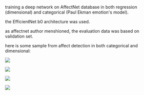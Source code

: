 training a deep network on AffectNet database in both regression (dimensional) and categorical (Paul Ekman emotion's model).

the EfficientNet b0 architecture was used.

as affectnet author menshioned, the evaluation data was based on validation set.

here is some sample from affect detection in both categorical and dimensional:

![](sample_3.gif)

![](sample-4_dim.gif)

![](sample-2_output_dim.gif)

![](sample-2_output_dim_au.gif)
